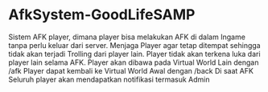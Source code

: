 # AfkSystem-GoodLifeSAMP

Sistem AFK player, dimana player bisa melakukan AFK di dalam Ingame tanpa perlu keluar dari server.
Menjaga Player agar tetap ditempat sehingga tidak akan terjadi Trolling dari player lain.
Player tidak akan terkena luka dari player lain selama AFK.
Player akan dibawa pada Virtual World Lain dengan /afk
Player dapat kembali ke Virtual World Awal dengan /back
Di saat AFK Seluruh player akan mendapatkan notifikasi termasuk Admin
